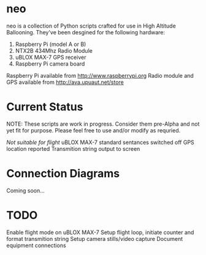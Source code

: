 neo
=

neo is a collection of Python scripts crafted for use in High Altitude Ballooning.
They've been desgined for the following hardware:

1. Raspberry Pi (model A or B)
2. NTX2B 434Mhz Radio Module
3. uBLOX MAX-7 GPS receiver
4. Raspberry Pi camera board

Raspberry Pi available from http://www.raspberrypi.org
Radio module and GPS available from http://ava.upuaut.net/store

Current Status
=
NOTE: These scripts are work in progress. Consider them pre-Alpha and not yet fit for purpose.
Please feel free to use and/or modify as requried.

*Not suitable for flight*
uBLOX MAX-7 standard sentances switched off
GPS location reported
Transmition string output to screen


Connection Diagrams
=
Coming soon...


TODO
=
Enable flight mode on uBLOX MAX-7
Setup flight loop, initiate counter and format transmition string
Setup camera stills/video capture
Document equipment connections
